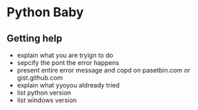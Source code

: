 # Python Baby

## Getting help
* explain what you are tryign to do
* sepcify the pont the error happens
* present entire error message and copd on pasetbin.com or gist.github.com
* explain what yyoyou aldready tried
* list python version
* list windows version
